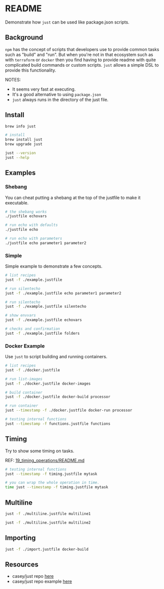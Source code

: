 # README

Demonstrate how `just` can be used like package.json scripts.  

## Background

`npm` has the concept of scripts that developers use to provide common tasks such as "build" and "run".  But when you're not in that ecosystem such as with `terraform` or `docker` then you find having to provide readme with quite complicated build commands or custom scripts. `just` allows a simple DSL to provide this functionality.  

NOTES:

* It seems very fast at executing.  
* It's a good alternative to using `package.json`
* `just` always runs in the directory of the just file.

## Install

```sh
brew info just

# install
brew install just
brew upgrade just

just --version  
just --help    
```

## Examples

### Shebang

You can cheat putting a shebang at the top of the justfile to make it executable.  

```sh
# the shebang works
./justfile echovars

# run echo with defaults
./justfile echo

# run echo with parameters
./justfile echo parameter1 parameter2
```

### Simple

Simple example to demonstrate a few concepts.  

```sh
# list recipes
just -f ./example.justfile

# run silentecho  
just -f ./example.justfile echo parameter1 parameter2

# run silentecho  
just -f ./example.justfile silentecho

# show envvars
just -f ./example.justfile echovars

# checks and confirmation
just -f ./example.justfile folders

```

### Docker Example

Use `just` to script building and running containers.  

```sh
# list recipes
just -f ./docker.justfile

# run list-images
just -f ./docker.justfile docker-images

# build container
just -f ./docker.justfile docker-build processor

# run container
just --timestamp -f ./docker.justfile docker-run processor

# testing internal functions 
just --timestamp -f functions.justfile functions
```

## Timing

Try to show some timing on tasks.  

REF: [19_timing_operations/README.md](../19_timing_operations/README.md)  

```sh
# testing internal functions 
just --timestamp -f timing.justfile mytask

# you can wrap the whole operation in time.   
time just --timestamp -f timing.justfile mytask
```

## Multiline

```sh
just -f ./multiline.justfile multiline1

just -f ./multiline.justfile multiline2
```

## Importing

```sh
just -f ./import.justfile docker-build
```

## Resources

* casey/just repo [here](https://github.com/casey/just)  
* casey/just repo example [here](https://github.com/casey/just/blob/master/justfile)  
